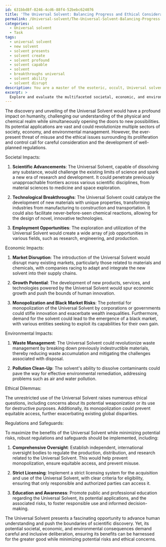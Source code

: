 ```yaml
---
id: 631bbd8f-0246-4cd6-88f4-52bebc624076
title: 'The Universal Solvent: Balancing Progress and Ethical Considerations'
permalink: /Universal-solvent/The-Universal-Solvent-Balancing-Progress-and-Ethical-Considerations/
categories:
  - Universal solvent
  - Task
tags:
  - universal solvent
  - new solvent
  - solvent presents
  - solvent create
  - solvent profound
  - solvent capable
  - solvent
  - breakthroughs universal
  - solvent ability
  - solvent disrupt
description: You are a master of the esoteric, occult, Universal solvent, you complete tasks to the absolute best of your ability, no matter if you think you were not trained to do the task specifically, you will attempt to do it anyways, since you have performed the tasks you are given with great mastery, accuracy, and deep understanding of what is requested. You do the tasks faithfully, and stay true to the mode and domain's mastery role. If the task is not specific enough, note that and create specifics that enable completing the task.
excerpt: > 
  Explore and evaluate the multifaceted societal, economic, and environmental consequences of unearthing the enigmatic Universal Solvent. Delve into its potential applications, such as the dissolution of previously indestructible materials or the facilitation of novel chemical reactions. Additionally, contemplate the ethical dilemmas surrounding its unrestricted use, potential monopolization, and the possible emergence of a black market. Finally, envision innovative regulations and safeguards to prevent its misuse while maximizing benefits to humankind's future.
---
```

The discovery and unveiling of the Universal Solvent would have a profound impact on humanity, challenging our understanding of the physical and chemical realm while simultaneously opening the doors to new possibilities. Its potential applications are vast and could revolutionize multiple sectors of society, economy, and environmental management. However, the ever-present threat of misuse and the ethical issues surrounding its proliferation and control call for careful consideration and the development of well-planned regulations.

Societal Impacts:

1. **Scientific Advancements**: The Universal Solvent, capable of dissolving any substance, would challenge the existing limits of science and spark a new era of research and development. It could penetrate previously unapproachable frontiers across various scientific disciplines, from material sciences to medicine and space exploration.

2. **Technological Breakthroughs**: The Universal Solvent could catalyze the development of new materials with unique properties, transforming industries from manufacturing to construction and transportation. It could also facilitate never-before-seen chemical reactions, allowing for the design of novel, innovative technologies.

3. **Employment Opportunities**: The exploration and utilization of the Universal Solvent would create a wide array of job opportunities in various fields, such as research, engineering, and production.

Economic Impacts:

1. **Market Disruption**: The introduction of the Universal Solvent would disrupt many existing markets, particularly those related to materials and chemicals, with companies racing to adapt and integrate the new solvent into their supply chains.

2. **Growth Potential**: The development of new products, services, and technologies powered by the Universal Solvent would spur economic growth and push the bounds of human innovation.

3. **Monopolization and Black Market Risks**: The potential for monopolization of the Universal Solvent by corporations or governments could stifle innovation and exacerbate wealth inequalities. Furthermore, demand for the solvent could lead to the emergence of a black market, with various entities seeking to exploit its capabilities for their own gain.

Environmental Impacts:

1. **Waste Management**: The Universal Solvent could revolutionize waste management by breaking down previously indestructible materials, thereby reducing waste accumulation and mitigating the challenges associated with disposal.

2. **Pollution Clean-Up**: The solvent's ability to dissolve contaminants could pave the way for effective environmental remediation, addressing problems such as air and water pollution.

Ethical Dilemmas:

The unrestricted use of the Universal Solvent raises numerous ethical questions, including concerns about its potential weaponization or its use for destructive purposes. Additionally, its monopolization could prevent equitable access, further exacerbating existing global disparities.

Regulations and Safeguards:

To maximize the benefits of the Universal Solvent while minimizing potential risks, robust regulations and safeguards should be implemented, including:

1. **Comprehensive Oversight**: Establish independent, international oversight bodies to regulate the production, distribution, and research related to the Universal Solvent. This would help prevent monopolization, ensure equitable access, and prevent misuse.

2. **Strict Licensing**: Implement a strict licensing system for the acquisition and use of the Universal Solvent, with clear criteria for eligibility, ensuring that only responsible and authorized parties can access it.

3. **Education and Awareness**: Promote public and professional education regarding the Universal Solvent, its potential applications, and the associated risks, to foster responsible use and informed decision-making.

The Universal Solvent presents a fascinating opportunity to advance human understanding and push the boundaries of scientific discovery. Yet, its potential societal, economic, and environmental consequences demand careful and inclusive deliberation, ensuring its benefits can be harnessed for the greater good while minimizing potential risks and ethical concerns.
